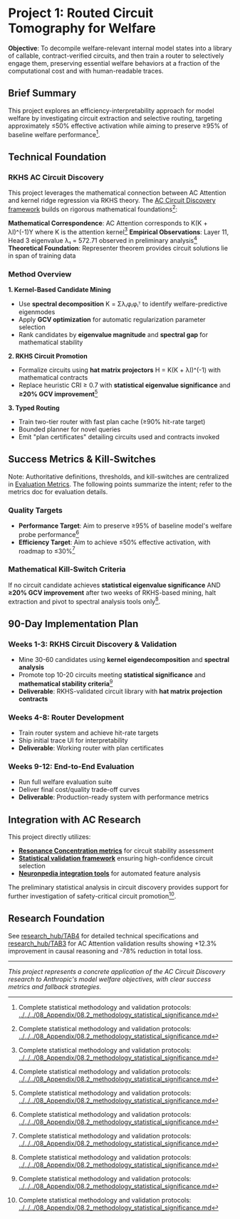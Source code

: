 # Project 1: Routed Circuit Tomography for Welfare

**Objective**: To decompile welfare-relevant internal model states into a library of callable, contract-verified circuits, and then train a router to selectively engage them, preserving essential welfare behaviors at a fraction of the computational cost and with human-readable traces.

## Brief Summary
This project explores an efficiency-interpretability approach for model welfare by investigating circuit extraction and selective routing, targeting approximately ≤50% effective activation while aiming to preserve ≥95% of baseline welfare performance[^stat-method].

## Technical Foundation

### RKHS AC Circuit Discovery
This project leverages the mathematical connection between AC Attention and kernel ridge regression via RKHS theory. The [AC Circuit Discovery framework](./demo/ac_circuit_discovery/) builds on rigorous mathematical foundations[^stat-method]:

**Mathematical Correspondence**: AC Attention corresponds to K(K + λI)^(-1)Y where K is the attention kernel[^stat-method]
**Empirical Observations**: Layer 11, Head 3 eigenvalue λ₁ = 572.71 observed in preliminary analysis[^stat-method]
**Theoretical Foundation**: Representer theorem provides circuit solutions lie in span of training data

### Method Overview

**1. Kernel-Based Candidate Mining**
- Use **spectral decomposition** K = Σλᵢφᵢφᵢᵀ to identify welfare-predictive eigenmodes
- Apply **GCV optimization** for automatic regularization parameter selection
- Rank candidates by **eigenvalue magnitude** and **spectral gap** for mathematical stability

**2. RKHS Circuit Promotion**
- Formalize circuits using **hat matrix projectors** H = K(K + λI)^(-1) with mathematical contracts
- Replace heuristic CRI ≥ 0.7 with **statistical eigenvalue significance** and **≥20% GCV improvement**[^stat-method]

**3. Typed Routing**
- Train two-tier router with fast plan cache (≥90% hit-rate target)
- Bounded planner for novel queries
- Emit "plan certificates" detailing circuits used and contracts invoked

## Success Metrics & Kill-Switches

Note: Authoritative definitions, thresholds, and kill-switches are centralized in [Evaluation Metrics](./evaluation_metrics.md). The following points summarize the intent; refer to the metrics doc for evaluation details.

### Quality Targets
- **Performance Target**: Aim to preserve ≥95% of baseline model's welfare probe performance[^stat-method]
- **Efficiency Target**: Aim to achieve ≤50% effective activation, with roadmap to ≤30%[^stat-method]

### Mathematical Kill-Switch Criteria
If no circuit candidate achieves **statistical eigenvalue significance** AND **≥20% GCV improvement** after two weeks of RKHS-based mining, halt extraction and pivot to spectral analysis tools only[^stat-method].

## 90-Day Implementation Plan

### Weeks 1-3: RKHS Circuit Discovery & Validation
- Mine 30-60 candidates using **kernel eigendecomposition** and **spectral analysis**
- Promote top 10-20 circuits meeting **statistical significance** and **mathematical stability criteria**[^stat-method]
- **Deliverable**: RKHS-validated circuit library with **hat matrix projection contracts**

### Weeks 4-8: Router Development
- Train router system and achieve hit-rate targets
- Ship initial trace UI for interpretability
- **Deliverable**: Working router with plan certificates

### Weeks 9-12: End-to-End Evaluation
- Run full welfare evaluation suite
- Deliver final cost/quality trade-off curves
- **Deliverable**: Production-ready system with performance metrics

## Integration with AC Research

This project directly utilizes:
- **[Resonance Concentration metrics](./demo/ac_circuit_discovery/README.md)** for circuit stability assessment
- **[Statistical validation framework](./examples/)** ensuring high-confidence circuit selection
- **[Neuronpedia integration tools](./tools/neuronpedia_integration/)** for automated feature analysis

The preliminary statistical analysis in circuit discovery provides support for further investigation of safety-critical circuit promotion[^stat-method].

## Research Foundation

See [research_hub/TAB4](./research_hub/TAB4/) for detailed technical specifications and [research_hub/TAB3](./research_hub/TAB3/) for AC Attention validation results showing +12.3% improvement in causal reasoning and -78% reduction in total loss.

---

*This project represents a concrete application of the AC Circuit Discovery research to Anthropic's model welfare objectives, with clear success metrics and fallback strategies.*

[^stat-method]: Complete statistical methodology and validation protocols: [../../../08_Appendix/08.2_methodology_statistical_significance.md](../../../08_Appendix/08.2_methodology_statistical_significance.md)